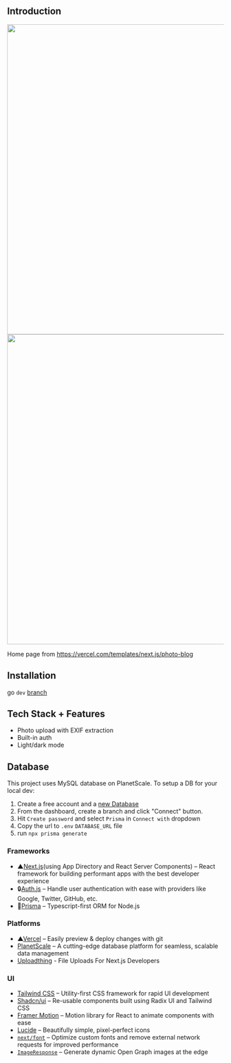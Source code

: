 ## Introduction

<p align="center">
<img src='https://github.com/ECarry/photography-website-nextjs14-full-stack/blob/main/public/images/dashboard_light.png' width='720px'>
<img src='https://github.com/ECarry/photography-website-nextjs14-full-stack/blob/main/public/images/dashboard_night.png' width='720px'>
</p>

Home page from https://vercel.com/templates/next.js/photo-blog

## Installation

go `dev` [branch](https://github.com/ECarry/photography-website-nextjs14-full-stack/tree/dev)

## Tech Stack + Features

- Photo upload with EXIF extraction
- Built-in auth
- Light/dark mode

## Database

This project uses MySQL database on PlanetScale. To setup a DB for your local dev:

1. Create a free account and a [new Database](https://planetscale.com/docs/tutorials/planetscale-quick-start-guide#create-a-database)
2. From the dashboard, create a branch and click "Connect" button.
3. Hit `Create password` and select `Prisma` in `Connect with` dropdown
4. Copy the url to `.env` `DATABASE_URL` file
5. run `npx prisma generate`

### Frameworks

- ▲[Next.js](https://nextjs.org/)(using App Directory and React Server Components) – React framework for building performant apps with the best developer experience
- 🔒[Auth.js](https://authjs.dev/) – Handle user authentication with ease with providers like Google, Twitter, GitHub, etc.
- 📀[Prisma](https://www.prisma.io/) – Typescript-first ORM for Node.js

### Platforms

- ▲[Vercel](https://vercel.com/) – Easily preview & deploy changes with git
- [PlanetScale](https://planetscale.com/) – A cutting-edge database platform for seamless, scalable data management
- [Uploadthing](https://uploadthing.com/) - File Uploads For Next.js Developers

### UI

- [Tailwind CSS](https://tailwindcss.com/) – Utility-first CSS framework for rapid UI development
- [Shadcn/ui](https://ui.shadcn.com/) – Re-usable components built using Radix UI and Tailwind CSS
- [Framer Motion](https://framer.com/motion) – Motion library for React to animate components with ease
- [Lucide](https://lucide.dev/) – Beautifully simple, pixel-perfect icons
- [`next/font`](https://nextjs.org/docs/basic-features/font-optimization) – Optimize custom fonts and remove external network requests for improved performance
- [`ImageResponse`](https://nextjs.org/docs/app/api-reference/functions/image-response) – Generate dynamic Open Graph images at the edge
